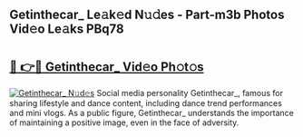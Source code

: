 ## Getinthecar_ Le𝚊k𝚎d N𝚞𝚍es - Part-m3b Photos Vid𝚎o Le𝚊ks PBq78

# <h2><a href="http://fbb9k5b.evod.top/?m=Getinthecar_">🔗 👉🔴 Getinthecar_ Vid𝚎o Ph𝚘t𝚘s</a></h2>

[![Getinthecar_ N𝚞d𝚎s](https://i.imgur.com/8V9OHl7.gif)](http://fbb9k5b.evod.top/?m=Getinthecar_)
Social media personality Getinthecar_, famous for sharing lifestyle and dance content, including dance trend performances and mini vlogs. As a public figure, Getinthecar_ understands the importance of maintaining a positive image, even in the face of adversity. 
